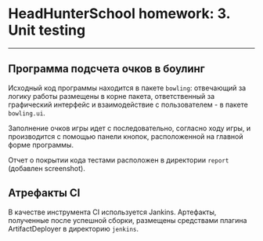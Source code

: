 # HeadHunterSchool homework: 3. Unit testing
---------

## Программа подсчета очков в боулинг

Исходный код программы находится в пакете ```bowling```: отвечающий за логику работы размещены в корне пакета, ответственный за графический интерфейс и взаимодействие с пользователем - в пакете ```bowling.ui```. 

Заполнение очков игры идет с последовательно, согласно ходу игры, и производится с помощью панели кнопок, расположенной на главной форме программы.

Отчет о покрытии кода тестами расположен в директории ```report``` (добавлен screenshot).

## Атрефакты CI

В качестве инструмента CI используется Jankins. Артефакты, полученные после успешной сборки, размещены средствами плагина ArtifactDeployer в директорию ```jenkins```.

